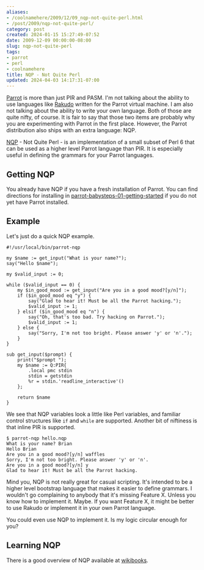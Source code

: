 ```yaml
---
aliases:
- /coolnamehere/2009/12/09_nqp-not-quite-perl.html
- /post/2009/nqp-not-quite-perl/
category: post
created: 2024-01-15 15:27:49-07:52
date: 2009-12-09 00:00:00-08:00
slug: nqp-not-quite-perl
tags:
- parrot
- perl
- coolnamehere
title: NQP - Not Quite Perl
updated: 2024-04-03 14:17:31-07:00
---
```


[Parrot](../../../card/Parrot.md) is more than just PIR and PASM. I'm not talking about the ability to use languages like [Rakudo](http://rakudo.org) written for the Parrot virtual machine. I am also not talking about the ability to write your own language. Both of those are quite nifty, of course. It is fair to say that those two items are probably why you are experimenting with Parrot in the first place. However, the Parrot distribution also ships with an extra language: NQP.

<!--more-->

[NQP](http://docs.parrot.org/parrot/latest/html/docs/book/pct/ch05_nqp.pod.html) - Not Quite Perl - is an implementation of a small subset of Perl 6 that can be used as a higher level Parrot language than PIR. It is especially useful in defining the grammars for your Parrot languages.

## Getting NQP

You already have NQP if you have a fresh installation of Parrot. You can find directions for installing in [parrot-babysteps-01-getting-started](../07/parrot-babysteps-01-getting-started.md) if you do not yet have Parrot installed.

## Example

Let's just do a quick NQP example.

````text
#!/usr/local/bin/parrot-nqp

my $name := get_input("What is your name?");
say("Hello $name");

my $valid_input := 0;

while ($valid_input == 0) {
	my $in_good_mood := get_input("Are you in a good mood?[y/n]");
	if ($in_good_mood eq "y") {
		say("Glad to hear it! Must be all the Parrot hacking.");
		$valid_input := 1;
	} elsif ($in_good_mood eq "n") {
		say("Oh, that's too bad. Try hacking on Parrot.");
		$valid_input := 1;
	} else {
		say("Sorry, I'm not too bright. Please answer 'y' or 'n'.");
	}
}

sub get_input($prompt) {
	print("$prompt ");
	my $name := Q:PIR{
		.local pmc stdin
		stdin = getstdin
		%r = stdin.'readline_interactive'()
	};

	return $name
}
````

We see that NQP variables look a little like Perl variables, and familiar control structures like `if` and `while` are supported. Another bit of niftiness is that inline PIR is supported.

````console
$ parrot-nqp hello.nqp
What is your name? Brian
Hello Brian
Are you in a good mood?[y/n] waffles
Sorry, I'm not too bright. Please answer 'y' or 'n'.
Are you in a good mood?[y/n] y
Glad to hear it! Must be all the Parrot hacking.
````

Mind you, NQP is not really great for casual scripting. It's intended to be a higher level bootstrap language that makes it easier to define grammars. I wouldn't go complaining to anybody that it's missing Feature X. Unless you know how to implement it. Maybe. If you want Feature X, it might be better to use Rakudo or implement it in your own Parrot language.

You could even use NQP to implement it. Is my logic circular enough for you?

## Learning NQP

There is a good overview of NQP available at [wikibooks](http://en.wikibooks.org/wiki/Parrot_Virtual_Machine/Not_Quite_Perl).